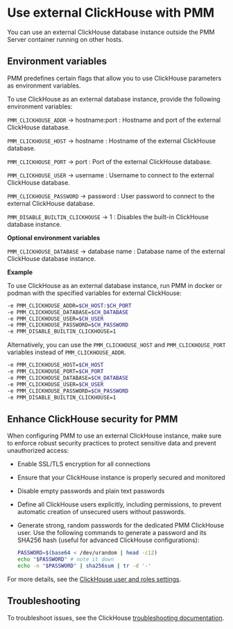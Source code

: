 # Use external ClickHouse with PMM

You can use an external ClickHouse database instance outside the PMM Server container running on other hosts.

## Environment variables

PMM predefines certain flags that allow you to use ClickHouse parameters as environment variables.


To use ClickHouse as an external database instance, provide the following environment variables: 
 
`PMM_CLICKHOUSE_ADDR` -> hostname:port
:   Hostname and port of the external ClickHouse database.

`PMM_CLICKHOUSE_HOST` -> hostname
:   Hostname of the external ClickHouse database.

`PMM_CLICKHOUSE_PORT` -> port
:   Port of the external ClickHouse database.

`PMM_CLICKHOUSE_USER` -> username
:   Username to connect to the external ClickHouse database.

`PMM_CLICKHOUSE_PASSWORD` -> password
:   User password to connect to the external ClickHouse database.

`PMM_DISABLE_BUILTIN_CLICKHOUSE` -> 1
:   Disables the built-in ClickHouse database instance.

**Optional environment variables**

`PMM_CLICKHOUSE_DATABASE` -> database name
:   Database name of the external ClickHouse database instance.

**Example**

To use ClickHouse as an external database instance, run PMM in docker or podman with the specified variables for external ClickHouse:

```sh
-e PMM_CLICKHOUSE_ADDR=$CH_HOST:$CH_PORT
-e PMM_CLICKHOUSE_DATABASE=$CH_DATABASE
-e PMM_CLICKHOUSE_USER=$CH_USER
-e PMM_CLICKHOUSE_PASSWORD=$CH_PASSWORD
-e PMM_DISABLE_BUILTIN_CLICKHOUSE=1
```

Alternatively, you can use the `PMM_CLICKHOUSE_HOST` and `PMM_CLICKHOUSE_PORT` variables instead of `PMM_CLICKHOUSE_ADDR`.

```sh
-e PMM_CLICKHOUSE_HOST=$CH_HOST
-e PMM_CLICKHOUSE_PORT=$CH_PORT
-e PMM_CLICKHOUSE_DATABASE=$CH_DATABASE
-e PMM_CLICKHOUSE_USER=$CH_USER
-e PMM_CLICKHOUSE_PASSWORD=$CH_PASSWORD
-e PMM_DISABLE_BUILTIN_CLICKHOUSE=1
```

## Enhance ClickHouse security for PMM

When configuring PMM to use an external ClickHouse instance, make sure to enforce robust security practices to protect sensitive data and prevent unauthorized access:

- Enable SSL/TLS encryption for all connections
- Ensure that your ClickHouse instance is properly secured and monitored
- Disable empty passwords and plain text passwords
- Define all ClickHouse users explicitly, including permissions, to prevent automatic creation of unsecured users without passwords.
- Generate strong, random passwords for the dedicated PMM ClickHouse user. Use the following commands to generate a password and its SHA256 hash (useful for advanced ClickHouse configurations):

    ```sh
    PASSWORD=$(base64 < /dev/urandom | head -c12)
    echo "$PASSWORD" # note it down
    echo -n "$PASSWORD" | sha256sum | tr -d '-'
    ```

For more details, see the [ClickHouse user and roles settings](https://clickhouse.com/docs/en/operations/settings/settings-users).

## Troubleshooting

To troubleshoot issues, see the ClickHouse [troubleshooting documentation](https://clickhouse.com/docs/guides/troubleshooting).
